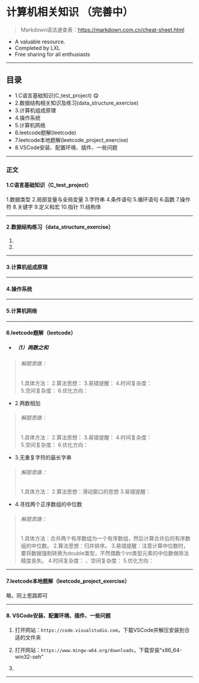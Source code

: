 # 计算机相关知识 （完善中）
>Markdown语法速查表：https://markdown.com.cn/cheat-sheet.html
- A valuable resource.
- Completed by LXL
- Free sharing for all enthusiasts

---
## 目录
- 1.C语言基础知识(C_test_project) :yum:
- 2.数据结构相关知识及练习(data_structure_exercise)
- 3.计算机组成原理
- 4.操作系统
- 5.计算机网络
- 6.leetcode题解(leetcode)
- 7.leetcode本地题解(leetcode_project_exercise)
- 8.VSCode安装、配置环境、插件、一些问题

---
### 正文
#### 1.**C语言基础知识（C_test_project）**
1.数据类型
2.局部变量与全局变量
3.字符串
4.条件语句
5.循环语句
6.函数
7.操作符
8.关键字
9.定义和宏
10.指针
11.结构体

---
#### 2.**数据结构练习（data_structure_exercise）**
1.
2.


---
#### 3.计算机组成原理

---
#### 4.操作系统

---
#### 5.计算机网络

---
#### 6.**leetcode题解（leetcode）**
- ##### （1）两数之和
>###### 解题思路：
>1.具体方法：
>2.算法思想：
>3.易错提醒：
>4.时间复杂度：  
>5.空间复杂度：
>6.优化方向：
- 2.两数相加
>###### 解题思路：
>1.具体方法：
>2.算法思想：
>3.易错提醒：
>4.时间复杂度：  
>5.空间复杂度：
>6.优化方向：

- 3.无重复字符的最长字串
>###### 解题思路：
>1.具体方法：
>2.算法思想：滑动窗口的思想
>3.易错提醒：
- 4.寻找两个正序数组的中位数
>###### 解题思路：
>1.具体方法：合并两个有序数组为一个有序数组，然后计算合并后的有序数组的中位数。
>2.算法思想：归并排序。
>3.易错提醒：注意计算中位数时，要将数据强制转换为double类型，不然偶数个int类型元素的中位数做除法精度丧失。
>4.时间复杂度：  、空间复杂度：
>5.优化方向：

---
#### 7.**leetcode本地题解（leetcode_project_exercise）**

略，同上思路即可

---
#### 8. **VSCode安装、配置环境、插件、一些问题**

   1. 打开网站：`https://code.visualstudio.com`，下载VSCode并解压安装到合适的文件夹
 
   2. 打开网站：`https://www.mingw-w64.org/downloads`，下载安装“x86_64-win32-seh”
   3.
---
